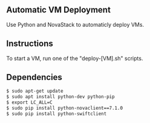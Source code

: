 ## Automatic VM Deployment
Use Python and NovaStack to automaticly deploy VMs. 

## Instructions
To start a VM, run one of the "deploy-[VM].sh" scripts.

## Dependencies
```bash
$ sudo apt-get update 
$ sudo apt install python-dev python-pip  
$ export LC_ALL=C 
$ sudo pip install python-novaclient==7.1.0 
$ sudo pip install python-swiftclient
```
